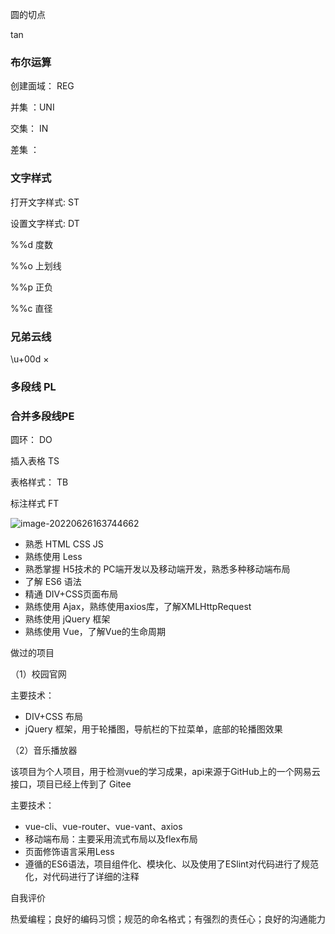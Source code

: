 圆的切点

tan

### 布尔运算

创建面域： REG

并集 ：UNI

交集： IN

差集 ：

### 文字样式

打开文字样式: ST

设置文字样式: DT

%%d 度数

%%o 上划线

%%p 正负

%%c 直径

### 兄弟云线

\u+00d ×

### 多段线 PL

### 合并多段线PE

圆环： DO

插入表格 TS

表格样式： TB

标注样式 FT

![image-20220626163744662](C:\Users\蔡怀彬\AppData\Roaming\Typora\typora-user-images\image-20220626163744662.png)











- 熟悉 HTML CSS JS
- 熟练使用 Less
- 熟悉掌握 H5技术的 PC端开发以及移动端开发，熟悉多种移动端布局
- 了解 ES6 语法
- 精通 DIV+CSS页面布局
- 熟练使用 Ajax，熟练使用axios库，了解XMLHttpRequest
- 熟练使用 jQuery 框架 
- 熟练使用 Vue，了解Vue的生命周期 

做过的项目

（1）校园官网 

主要技术：

- DIV+CSS 布局
- jQuery 框架，用于轮播图，导航栏的下拉菜单，底部的轮播图效果

（2）音乐播放器

该项目为个人项目，用于检测vue的学习成果，api来源于GitHub上的一个网易云接口，项目已经上传到了 Gitee

主要技术：

- vue-cli、vue-router、vue-vant、axios
- 移动端布局：主要采用流式布局以及flex布局
- 页面修饰语言采用Less
- 遵循的ES6语法，项目组件化、模块化、以及使用了ESlint对代码进行了规范化，对代码进行了详细的注释

自我评价

​	热爱编程；良好的编码习惯；规范的命名格式；有强烈的责任心；良好的沟通能力
